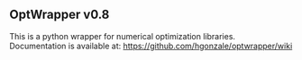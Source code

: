 OptWrapper v0.8
---------------

This is a python wrapper for numerical optimization libraries. Documentation is available at:
https://github.com/hgonzale/optwrapper/wiki